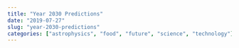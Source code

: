 ```yaml
---
title: "Year 2030 Predictions"
date: "2019-07-27"
slug: "year-2030-predictions"
categories: ["astrophysics", "food", "future", "science", "technology"]
---
```



